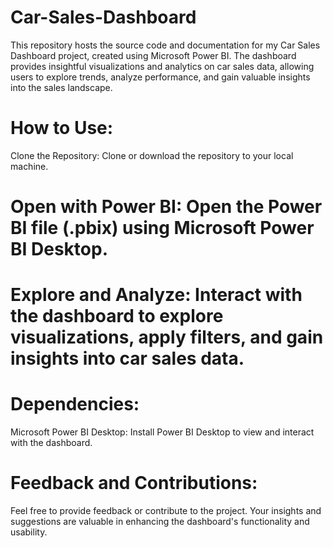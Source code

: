 # Car-Sales-Dashboard
This repository hosts the source code and documentation for my Car Sales Dashboard project, created using Microsoft Power BI. The dashboard provides insightful visualizations and analytics on car sales data, allowing users to explore trends, analyze performance, and gain valuable insights into the sales landscape.

# How to Use:
Clone the Repository: Clone or download the repository to your local machine.

# Open with Power BI: Open the Power BI file (.pbix) using Microsoft Power BI Desktop.

# Explore and Analyze: Interact with the dashboard to explore visualizations, apply filters, and gain insights into car sales data.

# Dependencies:
Microsoft Power BI Desktop: Install Power BI Desktop to view and interact with the dashboard.

# Feedback and Contributions:
Feel free to provide feedback or contribute to the project. Your insights and suggestions are valuable in enhancing the dashboard's functionality and usability.
